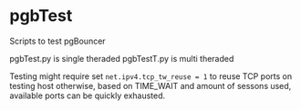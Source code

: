 # pgbTest
Scripts to test pgBouncer

pgbTest.py is single theraded
pgbTestT.py is multi theraded

Testing might require set ``net.ipv4.tcp_tw_reuse = 1`` to reuse TCP ports on testing host otherwise, based on TIME_WAIT and amount
of sessons used, available ports can be quickly exhausted.
